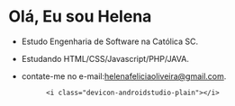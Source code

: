 # Olá, Eu sou Helena

* Estudo Engenharia de Software na Católica SC.
* Estudando HTML/CSS/Javascript/PHP/JAVA.
* contate-me no e-mail:helenafeliciaoliveira@gmail.com.


            <i class="devicon-androidstudio-plain"></i>
          
 
  ##
